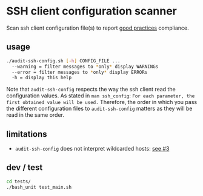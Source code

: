 # SSH client configuration scanner

Scan ssh client configuration file(s) to report [good practices](https://stribika.github.io/2015/01/04/secure-secure-shell.html) compliance.

## usage

```bash
./audit-ssh-config.sh [-h] CONFIG_FILE ...
  --warning = filter messages to *only* display WARNINGs
  --error = filter messages to *only* display ERRORs
  -h = display this help
```

Note that `audit-ssh-config` respects the way the ssh client read the configuration values.
As stated in `man ssh_config`: `For each parameter, the first obtained value will be used.`
Therefore, the order in which you pass the different configuration files to `audit-ssh-config` matters as they will be read in the same order.

## limitations

  * `audit-ssh-config` does not interpret wildcarded hosts: [see #3](https://github.com/multimediabs/audit-ssh-client-config/issues/3)

## dev / test

```bash
cd tests/
./bash_unit test_main.sh
```
